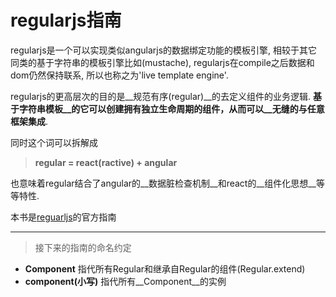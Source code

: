 # regularjs指南


regularjs是一个可以实现类似angularjs的数据绑定功能的模板引擎, 相较于其它同类的基于字符串的模板引擎比如(mustache), regularjs在compile之后数据和dom仍然保持联系, 所以也称之为'live template engine'.

regularjs的更高层次的目的是__规范有序(regular)__的去定义组件的业务逻辑. __基于字符串模板__的它可以创建拥有独立生命周期的组件，从而可以__无缝的与任意框架集成__.

同时这个词可以拆解成

> __regular = react(ractive) + angular__

也意味着regular结合了angular的__数据脏检查机制__和react的__组件化思想__等等特性.


本书是[reguarljs](https://github.com/regularjs/regular)的官方指南


-----------

>接下来的指南的命名约定
* __Component__  指代所有Regular和继承自Regular的组件(Regular.extend)
* __component(小写)__  指代所有__Component__的实例








